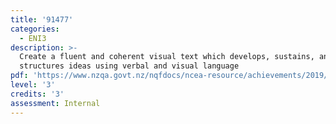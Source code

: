 ```yaml
---
title: '91477'
categories:
  - ENI3
description: >-
  Create a fluent and coherent visual text which develops, sustains, and
  structures ideas using verbal and visual language
pdf: 'https://www.nzqa.govt.nz/nqfdocs/ncea-resource/achievements/2019/as91477.pdf'
level: '3'
credits: '3'
assessment: Internal
---
```


